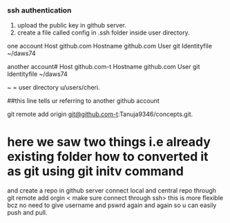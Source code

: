 ### ssh authentication

1. upload the public key in github server.
2. create a file called config in .ssh folder inside user directory.

one account
Host github.com
 Hostname github.com
 User git
 Identityfile ~/daws74

another account#
Host github.com-t
 Hostname github.com
 User git
 Identityfile ~/daws74

 ~ = user directory u/users/cheri.

 ##this line tells ur referring to another github account

git remote add origin git@github.com-t:Tanuja9346/concepts.git.

# here we saw two things i.e already existing folder how to converted it as git using git initv command
 and create a repo in github server
 connect local and central repo through git remote add orgin < make sure connect through ssh>
  this is more flexible bcz no need to give username and pswrd again and again so u can easily push and pull.
  



